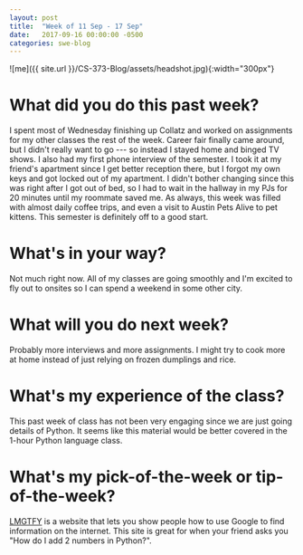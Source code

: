 ```yaml
---
layout: post
title:  "Week of 11 Sep - 17 Sep"
date:   2017-09-16 00:00:00 -0500
categories: swe-blog
---
```

![me]({{ site.url }}/CS-373-Blog/assets/headshot.jpg){:width="300px"}

# What did you do this past week?
I spent most of Wednesday finishing up Collatz and worked on assignments for my other classes the rest of the week. Career fair finally came around, but I didn't really want to go --- so instead I stayed home and binged TV shows. I also had my first phone interview of the semester. I took it at my friend's apartment since I get better reception there, but I forgot my own keys and got locked out of my apartment. I didn't bother changing since this was right after I got out of bed, so I had to wait in the hallway in my PJs for 20 minutes until my roommate saved me. As always, this week was filled with almost daily coffee trips, and even a visit to Austin Pets Alive to pet kittens. This semester is definitely off to a good start.

# What's in your way?
Not much right now. All of my classes are going smoothly and I'm excited to fly out to onsites so I can spend a weekend in some other city.

# What will you do next week?
Probably more interviews and more assignments. I might try to cook more at home instead of just relying on frozen dumplings and rice.

# What's my experience of the class?
This past week of class has not been very engaging since we are just going details of Python. It seems like this material would be better covered in the 1-hour Python language class.

# What's my pick-of-the-week or tip-of-the-week?
[LMGTFY](https://lmgtfy.com/) is a website that lets you show people how to use Google to find information on the internet. This site is great for when your friend asks you "How do I add 2 numbers in Python?".